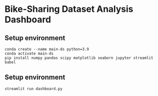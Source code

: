# Bike-Sharing Dataset Analysis Dashboard 
## Setup environment
```
conda create --name main-ds python=3.9
conda activate main-ds
pip install numpy pandas scipy matplotlib seaborn jupyter streamlit babel
```
## Setup environment
```
streamlit run dashboard.py
```
